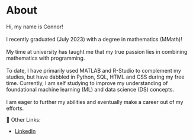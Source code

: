 # About
Hi, my name is Connor!  <br> <br>
I recently graduated (July 2023) with a degree in mathematics (MMath)! <br> <br>
My time at university has taught me that my true passion lies in combining mathematics with programming. <br> <br>
To date, I have primarily used MATLAB and R-Studio to complement my studies, but have dabbled in Python, SQL, HTML and CSS during my free time.
Currently, I am self studying to improve my understanding of foundational machine learning (ML) and data science (DS) concepts. <br> <br>
I am eager to further my abilities and eventually make a career out of my efforts.

🔗 Other Links:
- [LinkedIn](https://www.linkedin.com/in/cpjt/)
<!-- 
- [Kaggle](https://www.kaggle.com/connortynan)
--->

<!---
MrCPJT/MrCPJT is a ✨ special ✨ repository because its `README.md` (this file) appears on your GitHub profile.
You can click the Preview link to take a look at your changes.
--->
